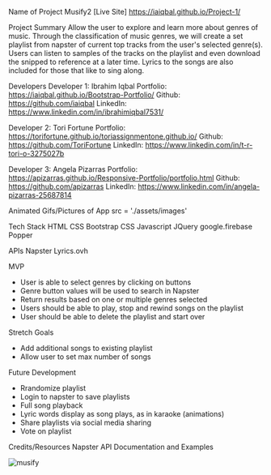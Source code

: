 Name of Project
Musify2
[Live Site] 
https://iaiqbal.github.io/Project-1/

Project Summary
Allow the user to explore and learn more about genres of music. Through the classification of music genres, we will
create a set playlist from napster of current top tracks from the user's selected genre(s). Users can listen to samples of the tracks on the playlist and even download the snipped to reference at a later time. Lyrics to the songs are also included for those that like to sing along.

Developers
Developer 1: Ibrahim Iqbal
Portfolio: https://iaiqbal.github.io/Bootstrap-Portfolio/
Github: https://github.com/iaiqbal
LinkedIn: https://www.linkedin.com/in/ibrahimiqbal7531/

Developer 2: Tori Fortune
Portfolio: https://torifortune.github.io/toriassignmentone.github.io/
Github: https://github.com/ToriFortune
LinkedIn: https://www.linkedin.com/in/t-r-tori-o-3275027b

Developer 3: Angela Pizarras
Portfolio: https://apizarras.github.io/Responsive-Portfolio/portfolio.html
Github: https://github.com/apizarras
LinkedIn: https://www.linkedin.com/in/angela-pizarras-25687814


Animated Gifs/Pictures of App
src = './assets/images'

Tech Stack
HTML
CSS
Bootstrap CSS
Javascript
JQuery
google.firebase
Popper


APIs
Napster
Lyrics.ovh

MVP
- User is able to select genres by clicking on buttons
- Genre button values will be used to search in Napster
- Return results based on one or multiple genres selected
- Users should be able to play, stop and rewind songs on the playlist
- User should be able to delete the playlist and start over


Stretch Goals
- Add additional songs to existing playlist
- Allow user to set max number of songs

Future Development
- Rrandomize playlist
- Login to napster to save playlists
- Full song playback
- Lyric words display as song plays, as in karaoke (animations)
- Share playlists via social media sharing
- Vote on playlist

Credits/Resources
Napster API Documentation and Examples






![musify](https://user-images.githubusercontent.com/46722789/56003889-86e86780-5c8e-11e9-9d9a-5ed6953247ee.jpg)

